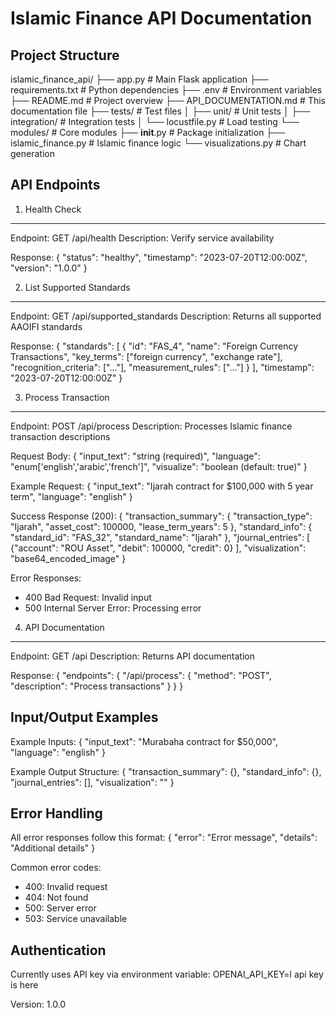 Islamic Finance API Documentation
================================

Project Structure
-----------------
islamic_finance_api/
├── app.py                  # Main Flask application
├── requirements.txt        # Python dependencies
├── .env                    # Environment variables
├── README.md               # Project overview
├── API_DOCUMENTATION.md    # This documentation file
├── tests/                  # Test files
│   ├── unit/               # Unit tests
│   ├── integration/        # Integration tests
│   └── locustfile.py       # Load testing
└── modules/                # Core modules
    ├── __init__.py         # Package initialization
    ├── islamic_finance.py  # Islamic finance logic
    └── visualizations.py   # Chart generation

API Endpoints
-------------

1. Health Check
---------------
Endpoint: GET /api/health
Description: Verify service availability

Response:
{
  "status": "healthy",
  "timestamp": "2023-07-20T12:00:00Z",
  "version": "1.0.0"
}

2. List Supported Standards
---------------------------
Endpoint: GET /api/supported_standards
Description: Returns all supported AAOIFI standards

Response:
{
  "standards": [
    {
      "id": "FAS_4",
      "name": "Foreign Currency Transactions",
      "key_terms": ["foreign currency", "exchange rate"],
      "recognition_criteria": ["..."],
      "measurement_rules": ["..."]
    }
  ],
  "timestamp": "2023-07-20T12:00:00Z"
}

3. Process Transaction
----------------------
Endpoint: POST /api/process
Description: Processes Islamic finance transaction descriptions

Request Body:
{
  "input_text": "string (required)",
  "language": "enum['english','arabic','french']",
  "visualize": "boolean (default: true)"
}

Example Request:
{
  "input_text": "Ijarah contract for $100,000 with 5 year term",
  "language": "english"
}

Success Response (200):
{
  "transaction_summary": {
    "transaction_type": "Ijarah",
    "asset_cost": 100000,
    "lease_term_years": 5
  },
  "standard_info": {
    "standard_id": "FAS_32",
    "standard_name": "Ijarah"
  },
  "journal_entries": [
    {"account": "ROU Asset", "debit": 100000, "credit": 0}
  ],
  "visualization": "base64_encoded_image"
}

Error Responses:
- 400 Bad Request: Invalid input
- 500 Internal Server Error: Processing error

4. API Documentation
--------------------
Endpoint: GET /api
Description: Returns API documentation

Response:
{
  "endpoints": {
    "/api/process": {
      "method": "POST",
      "description": "Process transactions"
    }
  }
}

Input/Output Examples
---------------------

Example Inputs:
{
  "input_text": "Murabaha contract for $50,000",
  "language": "english"
}

Example Output Structure:
{
  "transaction_summary": {},
  "standard_info": {},
  "journal_entries": [],
  "visualization": ""
}

Error Handling
-------------
All error responses follow this format:
{
  "error": "Error message",
  "details": "Additional details"
}

Common error codes:
- 400: Invalid request
- 404: Not found
- 500: Server error
- 503: Service unavailable

Authentication
--------------
Currently uses API key via environment variable:
OPENAI_API_KEY=l api key is here


Version: 1.0.0